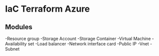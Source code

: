 # IaC Terraform Azure
## Modules
-Resource group
-Storage Account
-Storage Container
-Virtual Machine
-Availability set
-Load balancer
-Network interface card
-Public IP
-Vnet
-Subnet



